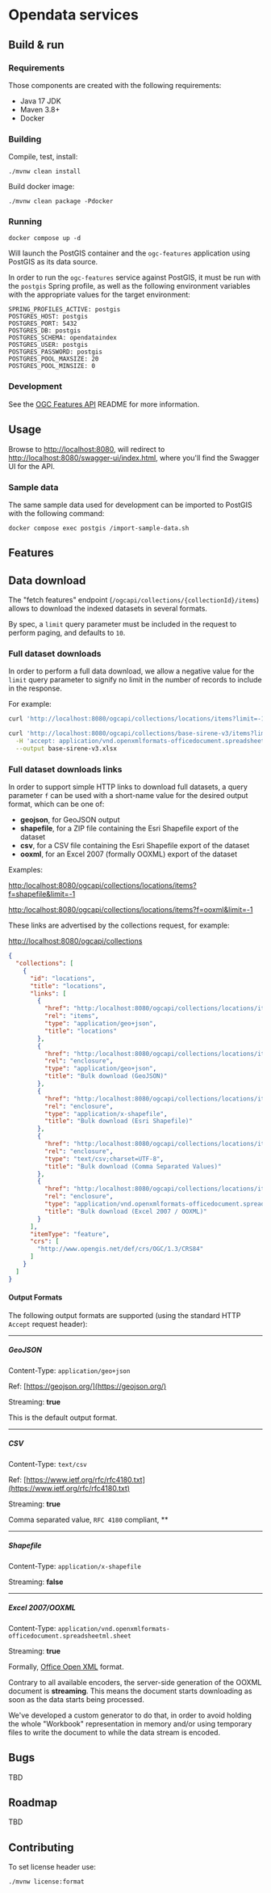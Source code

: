 # Opendata services

## Build & run

### Requirements

Those components are created with the following requirements:
* Java 17 JDK
* Maven 3.8+
* Docker


### Building

Compile, test, install:

```shell script
./mvnw clean install
```

Build docker image:

```shell script
./mvnw clean package -Pdocker
```

### Running

```
docker compose up -d
```

Will launch the PostGIS container and the `ogc-features` application using PostGIS as its data source.

In order to run the `ogc-features` service against PostGIS, it must be run with the `postgis` Spring profile,
as well as the following environment variables with the appropriate values for the target environment:

```
SPRING_PROFILES_ACTIVE: postgis
POSTGRES_HOST: postgis
POSTGRES_PORT: 5432
POSTGRES_DB: postgis
POSTGRES_SCHEMA: opendataindex
POSTGRES_USER: postgis
POSTGRES_PASSWORD: postgis
POSTGRES_POOL_MAXSIZE: 20
POSTGRES_POOL_MINSIZE: 0
```

### Development

See the [OGC Features API](src/services/ogc-features/README.md) README for more information.


## Usage

Browse to [http://localhost:8080](http://localhost:8080), will redirect to [http://localhost:8080/swagger-ui/index.html](http://localhost:8080/swagger-ui/index.html), where you'll find the Swagger UI for the API.

### Sample data

The same sample data used for development can be imported to PostGIS with the following command:

```
docker compose exec postgis /import-sample-data.sh
```

## Features

## Data download

The "fetch features" endpoint (`/ogcapi/collections/{collectionId}/items`) allows to download the indexed datasets in several formats.

By spec, a `limit` query parameter must be included in the request to perform paging, and defaults to `10`.

### Full dataset downloads

In order to perform a full data download, we allow a negative value for the `limit` query parameter to signify no limit in the number of records to include in the response.

For example:

```bash
curl 'http://localhost:8080/ogcapi/collections/locations/items?limit=-1' -H 'accept: application/geo+json'

curl 'http://localhost:8080/ogcapi/collections/base-sirene-v3/items?limit=-1' \
  -H 'accept: application/vnd.openxmlformats-officedocument.spreadsheetml.sheet' \
  --output base-sirene-v3.xlsx
```

### Full dataset downloads links

In order to support simple HTTP links to download full datasets, a query parameter `f` can be used with a short-name value for the desired output format, which can be one of:

* **geojson**, for GeoJSON output
* **shapefile**, for a ZIP file containing the Esri Shapefile export of the dataset
* **csv**, for a CSV file containing the Esri Shapefile export of the dataset
* **ooxml**, for an Excel 2007 (formally OOXML) export of the dataset

Examples:

[http:/localhost:8080/ogcapi/collections/locations/items?f=shapefile&limit=-1](http:/localhost:8080/ogcapi/collections/locations/items?f=shapefile&limit=-1)

[http:/localhost:8080/ogcapi/collections/locations/items?f=ooxml&limit=-1](http:/localhost:8080/ogcapi/collections/locations/items?f=ooxml&limit=-1)

These links are advertised by the collections request, for example:

[http://localhost:8080/ogcapi/collections](http://localhost:8080/ogcapi/collections)

```json
{
  "collections": [
    {
      "id": "locations",
      "title": "locations",
      "links": [
        {
          "href": "http:/localhost:8080/ogcapi/collections/locations/items?f=geojson",
          "rel": "items",
          "type": "application/geo+json",
          "title": "locations"
        },
        {
          "href": "http:/localhost:8080/ogcapi/collections/locations/items?f=geojson&limit=-1",
          "rel": "enclosure",
          "type": "application/geo+json",
          "title": "Bulk download (GeoJSON)"
        },
        {
          "href": "http:/localhost:8080/ogcapi/collections/locations/items?f=shapefile&limit=-1",
          "rel": "enclosure",
          "type": "application/x-shapefile",
          "title": "Bulk download (Esri Shapefile)"
        },
        {
          "href": "http:/localhost:8080/ogcapi/collections/locations/items?f=csv&limit=-1",
          "rel": "enclosure",
          "type": "text/csv;charset=UTF-8",
          "title": "Bulk download (Comma Separated Values)"
        },
        {
          "href": "http:/localhost:8080/ogcapi/collections/locations/items?f=ooxml&limit=-1",
          "rel": "enclosure",
          "type": "application/vnd.openxmlformats-officedocument.spreadsheetml.sheet",
          "title": "Bulk download (Excel 2007 / OOXML)"
        }
      ],
      "itemType": "feature",
      "crs": [
        "http://www.opengis.net/def/crs/OGC/1.3/CRS84"
      ]
    }
  ]
}
```
#### Output Formats

The following output formats are supported (using the standard HTTP `Accept` request header):

---
##### GeoJSON
Content-Type: `application/geo+json`

Ref: [https://geojson.org/](https://geojson.org/)

Streaming: **true**

This is the default output format.

---
##### CSV
Content-Type: `text/csv`

Ref: [https://www.ietf.org/rfc/rfc4180.txt](https://www.ietf.org/rfc/rfc4180.txt)

Streaming: **true**

Comma separated value, `RFC 4180` compliant, **

---
##### Shapefile
Content-Type: `application/x-shapefile`

Streaming: **false**

---
##### Excel 2007/OOXML
Content-Type: `application/vnd.openxmlformats-officedocument.spreadsheetml.sheet`

Streaming: **true**

Formally, [Office Open XML](https://es.wikipedia.org/wiki/Office_Open_XML) format.

Contrary to all available encoders, the server-side generation of the OOXML document is **streaming**. This means the document starts downloading as soon as the data starts being processed.

We've developed a custom generator to do that, in order to avoid holding the whole "Workbook" representation in memory and/or using temporary files to write the document to while the data stream is encoded.

## Bugs

TBD

## Roadmap

TBD

## Contributing

To set license header use:

```shell script
./mvnw license:format
```
